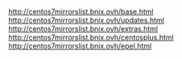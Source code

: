 http://centos7mirrorslist.bnix.ovh/base.html
</br>
http://centos7mirrorslist.bnix.ovh/updates.html
</br>
http://centos7mirrorslist.bnix.ovh/extras.html
</br>
http://centos7mirrorslist.bnix.ovh/centosplus.html
</br>
http://centos7mirrorslist.bnix.ovh/epel.html
